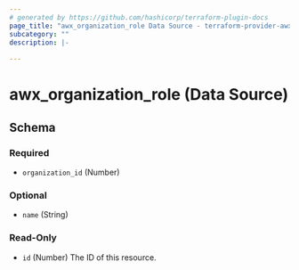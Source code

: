 ```yaml
---
# generated by https://github.com/hashicorp/terraform-plugin-docs
page_title: "awx_organization_role Data Source - terraform-provider-awx"
subcategory: ""
description: |-
  
---
```


# awx_organization_role (Data Source)





<!-- schema generated by tfplugindocs -->
## Schema

### Required

- `organization_id` (Number)

### Optional

- `name` (String)

### Read-Only

- `id` (Number) The ID of this resource.

